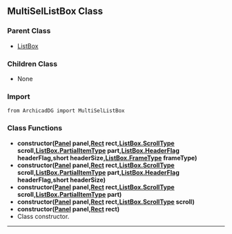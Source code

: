 ## MultiSelListBox Class

### Parent Class
* [ListBox](ListBox.md)

### Children Class
* None

### Import
```
from ArchicadDG import MultiSelListBox
``` 

### Class Functions

* **constructor([Panel](../m_panel/Panel.md) panel,[Rect](../Rect.md) rect,[ListBox.ScrollType](ListBox_ScrollType.md) scroll,[ListBox.PartialItemType](ListBox_PartialItemTypeButton_FrameType.md) part,[ListBox.HeaderFlag](ListBox_HeaderFlag.md) headerFlag,short headerSize,[ListBox.FrameType](ListBox_FrameType.md) frameType)**
* **constructor([Panel](../m_panel/Panel.md) panel,[Rect](../Rect.md) rect,[ListBox.ScrollType](ListBox_ScrollType.md) scroll,[ListBox.PartialItemType](ListBox_PartialItemTypeButton_FrameType.md) part,[ListBox.HeaderFlag](ListBox_HeaderFlag.md) headerFlag,short headerSize)**
* **constructor([Panel](../m_panel/Panel.md) panel,[Rect](../Rect.md) rect,[ListBox.ScrollType](ListBox_ScrollType.md) scroll,[ListBox.PartialItemType](ListBox_PartialItemTypeButton_FrameType.md) part)**
* **constructor([Panel](../m_panel/Panel.md) panel,[Rect](../Rect.md) rect,[ListBox.ScrollType](ListBox_ScrollType.md) scroll)**
* **constructor([Panel](../m_panel/Panel.md) panel,[Rect](../Rect.md) rect)**
* Class constructor.
-----